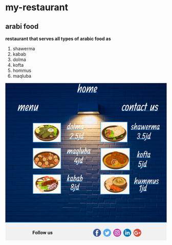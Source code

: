 # my-restaurant

## arabi food 

**restaurant that serves all types of arabic food as**

1. shawerma
2. kabab
3. dolma
4. kofta
5. hommus
6. maqluba

![wireframe](images/wireframe.png)

